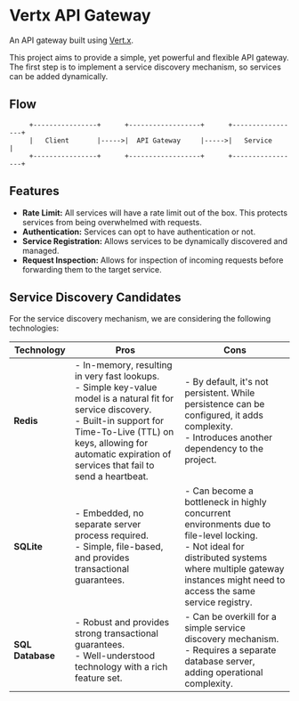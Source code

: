 # Vertx API Gateway

An API gateway built using [Vert.x](https://vertx.io/).

This project aims to provide a simple, yet powerful and flexible API gateway. The first step is to implement a service discovery mechanism, so services can be added dynamically.

## Flow

```
     +----------------+      +------------------+      +-----------------+
     |   Client       |----->|  API Gateway     |----->|   Service       |
     +----------------+      +------------------+      +-----------------+
```

## Features

*   **Rate Limit:** All services will have a rate limit out of the box. This protects services from being overwhelmed with requests.
*   **Authentication:** Services can opt to have authentication or not.
*   **Service Registration:** Allows services to be dynamically discovered and managed.
*   **Request Inspection:** Allows for inspection of incoming requests before forwarding them to the target service.

## Service Discovery Candidates

For the service discovery mechanism, we are considering the following technologies:

| Technology | Pros | Cons |
|---|---|---|
| **Redis** | - In-memory, resulting in very fast lookups.<br>- Simple key-value model is a natural fit for service discovery.<br>- Built-in support for Time-To-Live (TTL) on keys, allowing for automatic expiration of services that fail to send a heartbeat. | - By default, it's not persistent. While persistence can be configured, it adds complexity.<br>- Introduces another dependency to the project. |
| **SQLite** | - Embedded, no separate server process required.<br>- Simple, file-based, and provides transactional guarantees. | - Can become a bottleneck in highly concurrent environments due to file-level locking.<br>- Not ideal for distributed systems where multiple gateway instances might need to access the same service registry. |
| **SQL Database** | - Robust and provides strong transactional guarantees.<br>- Well-understood technology with a rich feature set. | - Can be overkill for a simple service discovery mechanism.<br>- Requires a separate database server, adding operational complexity. |